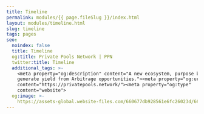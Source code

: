 ```yaml
---
title: Timeline
permalink: modules/{{ page.fileSlug }}/index.html
layout: modules/timeline.html
slug: timeline
tags: pages
seo:
  noindex: false
  title: Timeline
  og:title: Private Pools Network | PPN
  twitter:title: Timeline
  additional_tags: >-
    <meta property="og:description" content="A new ecosystem, purpose built to
    generate yield from Arbitrage opportunities."><meta property="og:url"
    content="https://privatepools.network/"><meta property="og:type"
    content="website">
  og:image: >-
    https://assets-global.website-files.com/660677db928561e6fc26023d/6613df3c53686dbf21ed7d3d_opengraph.jpg
---
```



